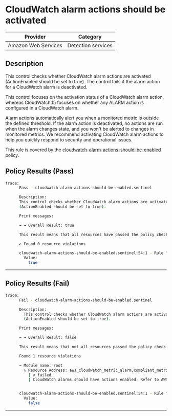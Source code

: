 # CloudWatch alarm actions should be activated

| Provider            | Category        |
|---------------------|-----------------|
| Amazon Web Services | Detection services |

## Description

This control checks whether CloudWatch alarm actions are activated (ActionEnabled should be set to true). The control fails if the alarm action for a CloudWatch alarm is deactivated.

This control focuses on the activation status of a CloudWatch alarm action, whereas CloudWatch.15 focuses on whether any ALARM action is configured in a CloudWatch alarm.

Alarm actions automatically alert you when a monitored metric is outside the defined threshold. If the alarm action is deactivated, no actions are run when the alarm changes state, and you won't be alerted to changes in monitored metrics. We recommend activating CloudWatch alarm actions to help you quickly respond to security and operational issues.

This rule is covered by the [cloudwatch-alarm-actions-should-be-enabled](https://github.com/hashicorp/policy-library-NIST-Policy-Set-for-AWS-Terraform/blob/main/policies/cloudwatch/cloudwatch-alarm-actions-should-be-enabled.sentinel) policy.

## Policy Results (Pass)
```bash
trace:
      Pass - cloudwatch-alarm-actions-should-be-enabled.sentinel

      Description:
      This control checks whether CloudWatch alarm actions are activated
      (ActionEnabled should be set to true).

      Print messages:

      → → Overall Result: true

      This result means that all resources have passed the policy check for the policy cloudwatch-alarm-actions-should-be-enabled.

      ✓ Found 0 resource violations

      cloudwatch-alarm-actions-should-be-enabled.sentinel:54:1 - Rule "main"
        Value:
          true
```

---

## Policy Results (Fail)
```bash
trace:
      Fail - cloudwatch-alarm-actions-should-be-enabled.sentinel

      Description:
        This control checks whether CloudWatch alarm actions are activated
        (ActionEnabled should be set to true).

      Print messages:

      → → Overall Result: false

      This result means that not all resources passed the policy check and the protected behavior is not allowed for the policy cloudwatch-alarm-actions-should-be-enabled.

      Found 1 resource violations

      → Module name: root
        ↳ Resource Address: aws_cloudwatch_metric_alarm.compliant_metric_alarm_2
          | ✗ failed
          | CloudWatch alarms should have actions enabled. Refer to AWS security best practices for more details.


      cloudwatch-alarm-actions-should-be-enabled.sentinel:54:1 - Rule "main"
        Value:
          false
```

---